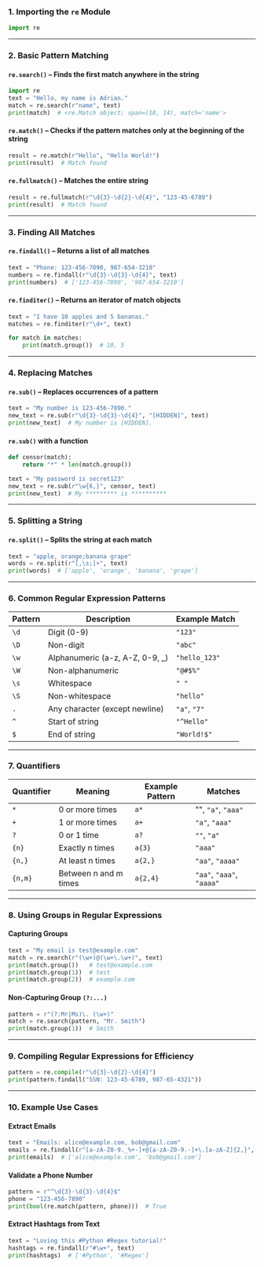 ### 1. Importing the `re` Module
```python
import re
```

---

### 2. Basic Pattern Matching
#### `re.search()` – Finds the first match anywhere in the string
```python
import re
text = "Hello, my name is Adrian."
match = re.search(r"name", text)
print(match)  # <re.Match object; span=(10, 14), match='name'>
```

#### `re.match()` – Checks if the pattern matches **only at the beginning** of the string
```python
result = re.match(r"Hello", "Hello World!")
print(result)  # Match found
```

#### `re.fullmatch()` – Matches the **entire** string
```python
result = re.fullmatch(r"\d{3}-\d{2}-\d{4}", "123-45-6789")
print(result)  # Match found
```

---

### 3. Finding All Matches
#### `re.findall()` – Returns a list of all matches
```python
text = "Phone: 123-456-7890, 987-654-3210"
numbers = re.findall(r"\d{3}-\d{3}-\d{4}", text)
print(numbers)  # ['123-456-7890', '987-654-3210']
```

#### `re.finditer()` – Returns an iterator of match objects
```python
text = "I have 10 apples and 5 bananas."
matches = re.finditer(r"\d+", text)

for match in matches:
    print(match.group())  # 10, 5
```

---

### 4. Replacing Matches
#### `re.sub()` – Replaces occurrences of a pattern
```python
text = "My number is 123-456-7890."
new_text = re.sub(r"\d{3}-\d{3}-\d{4}", "[HIDDEN]", text)
print(new_text)  # My number is [HIDDEN].
```

#### `re.sub()` with a function
```python
def censor(match):
    return "*" * len(match.group())

text = "My password is secret123"
new_text = re.sub(r"\w{6,}", censor, text)
print(new_text)  # My ********* is **********
```

---

### 5. Splitting a String
#### `re.split()` – Splits the string at each match
```python
text = "apple, orange;banana grape"
words = re.split(r"[,\s;]+", text)
print(words)  # ['apple', 'orange', 'banana', 'grape']
```

---

### 6. Common Regular Expression Patterns
| Pattern  | Description | Example Match |
|----------|------------|--------------|
| `\d` | Digit (0-9) | `"123"` |
| `\D` | Non-digit | `"abc"` |
| `\w` | Alphanumeric (a-z, A-Z, 0-9, _) | `"hello_123"` |
| `\W` | Non-alphanumeric | `"@#$%"` |
| `\s` | Whitespace | `" "` |
| `\S` | Non-whitespace | `"hello"` |
| `.` | Any character (except newline) | `"a"`, `"7"` |
| `^` | Start of string | `"^Hello"` |
| `$` | End of string | `"World!$"` |

---

### 7. Quantifiers
| Quantifier | Meaning | Example Pattern | Matches |
|------------|---------|----------------|---------|
| `*` | 0 or more times | `a*` | "", `"a"`, `"aaa"` |
| `+` | 1 or more times | `a+` | `"a"`, `"aaa"` |
| `?` | 0 or 1 time | `a?` | `""`, `"a"` |
| `{n}` | Exactly n times | `a{3}` | `"aaa"` |
| `{n,}` | At least n times | `a{2,}` | `"aa"`, `"aaaa"` |
| `{n,m}` | Between n and m times | `a{2,4}` | `"aa"`, `"aaa"`, `"aaaa"` |

---

### 8. Using Groups in Regular Expressions
#### Capturing Groups
```python
text = "My email is test@example.com"
match = re.search(r"(\w+)@(\w+\.\w+)", text)
print(match.group())   # test@example.com
print(match.group(1))  # test
print(match.group(2))  # example.com
```

#### Non-Capturing Group `(?:...)`
```python
pattern = r"(?:Mr|Ms)\. (\w+)"
match = re.search(pattern, "Mr. Smith")
print(match.group(1))  # Smith
```

---

### 9. Compiling Regular Expressions for Efficiency
```python
pattern = re.compile(r"\d{3}-\d{2}-\d{4}")
print(pattern.findall("SSN: 123-45-6789, 987-65-4321"))
```

---

### 10. Example Use Cases
#### **Extract Emails**
```python
text = "Emails: alice@example.com, bob@gmail.com"
emails = re.findall(r"[a-zA-Z0-9._%+-]+@[a-zA-Z0-9.-]+\.[a-zA-Z]{2,}", text)
print(emails)  # ['alice@example.com', 'bob@gmail.com']
```

#### Validate a Phone Number
```python
pattern = r"^\d{3}-\d{3}-\d{4}$"
phone = "123-456-7890"
print(bool(re.match(pattern, phone)))  # True
```

#### Extract Hashtags from Text
```python
text = "Loving this #Python #Regex tutorial!"
hashtags = re.findall(r"#\w+", text)
print(hashtags)  # ['#Python', '#Regex']
```